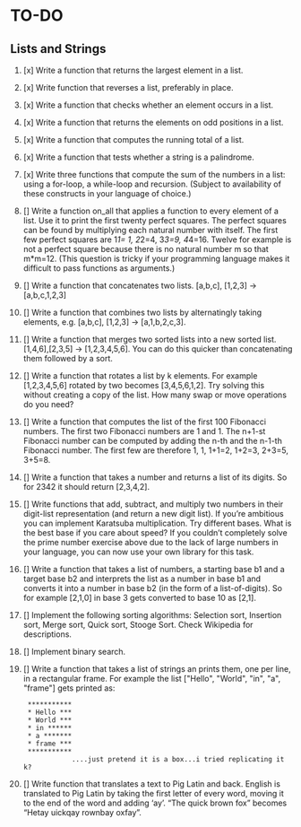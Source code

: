 # TO-DO

## Lists and Strings

1.  [x] Write a function that returns the largest element in a list.
2.  [x] Write function that reverses a list, preferably in place.
3.  [x] Write a function that checks whether an element occurs in a list.
4.  [x] Write a function that returns the elements on odd positions in a list.
5.  [x] Write a function that computes the running total of a list.
6.  [x] Write a function that tests whether a string is a palindrome.
7.  [x] Write three functions that compute the sum of the numbers in a list: using a for-loop, a while-loop and recursion. (Subject to availability of these constructs in your language of choice.)
8.  [] Write a function on_all that applies a function to every element of a list. Use it to print the first twenty perfect squares. The perfect squares can be found by multiplying each natural number with itself. The first few perfect squares are 1*1= 1, 2*2=4, 3*3=9, 4*4=16. Twelve for example is not a perfect square because there is no natural number m so that m\*m=12. (This question is tricky if your programming language makes it difficult to pass functions as arguments.)
9.  [] Write a function that concatenates two lists. [a,b,c], [1,2,3] → [a,b,c,1,2,3]
10. [] Write a function that combines two lists by alternatingly taking elements, e.g. [a,b,c], [1,2,3] → [a,1,b,2,c,3].
11. [] Write a function that merges two sorted lists into a new sorted list. [1,4,6],[2,3,5] → [1,2,3,4,5,6]. You can do this quicker than concatenating them followed by a sort.
12. [] Write a function that rotates a list by k elements. For example [1,2,3,4,5,6] rotated by two becomes [3,4,5,6,1,2]. Try solving this without creating a copy of the list. How many swap or move operations do you need?
13. [] Write a function that computes the list of the first 100 Fibonacci numbers. The first two Fibonacci numbers are 1 and 1. The n+1-st Fibonacci number can be computed by adding the n-th and the n-1-th Fibonacci number. The first few are therefore 1, 1, 1+1=2, 1+2=3, 2+3=5, 3+5=8.
14. [] Write a function that takes a number and returns a list of its digits. So for 2342 it should return [2,3,4,2].
15. [] Write functions that add, subtract, and multiply two numbers in their digit-list representation (and return a new digit list). If you’re ambitious you can implement Karatsuba multiplication. Try different bases. What is the best base if you care about speed? If you couldn’t completely solve the prime number exercise above due to the lack of large numbers in your language, you can now use your own library for this task.
16. [] Write a function that takes a list of numbers, a starting base b1 and a target base b2 and interprets the list as a number in base b1 and converts it into a number in base b2 (in the form of a list-of-digits). So for example [2,1,0] in base 3 gets converted to base 10 as [2,1].
17. [] Implement the following sorting algorithms: Selection sort, Insertion sort, Merge sort, Quick sort, Stooge Sort. Check Wikipedia for descriptions.
18. [] Implement binary search.
19. [] Write a function that takes a list of strings an prints them, one per line, in a rectangular frame. For example the list ["Hello", "World", "in", "a", "frame"] gets printed as:

         ***********
         * Hello ***
         * World ***
         * in ******
         * a *******
         * frame ***
         ***********
                    ....just pretend it is a box...i tried replicating it k?

20. [] Write function that translates a text to Pig Latin and back. English is translated to Pig Latin by taking the first letter of every word, moving it to the end of the word and adding ‘ay’. “The quick brown fox” becomes “Hetay uickqay rownbay oxfay”.
